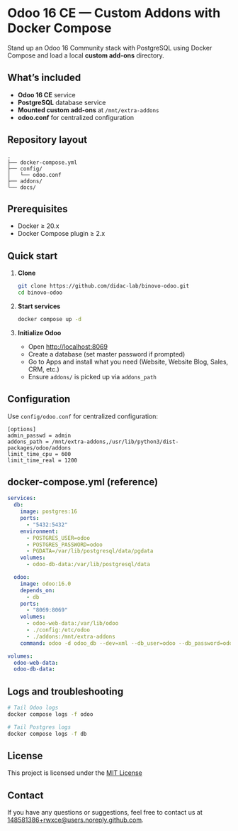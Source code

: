 # Odoo 16 CE — Custom Addons with Docker Compose

Stand up an Odoo 16 Community stack with PostgreSQL using Docker Compose and load a local **custom add-ons** directory.

## What’s included

* **Odoo 16 CE** service
* **PostgreSQL** database service
* **Mounted custom add-ons** at `/mnt/extra-addons`
* **odoo.conf** for centralized configuration

## Repository layout

```
.
├── docker-compose.yml
├── config/
│   └── odoo.conf
├── addons/
└── docs/
```

## Prerequisites

* Docker ≥ 20.x
* Docker Compose plugin ≥ 2.x

## Quick start

1. **Clone**

   ```bash
   git clone https://github.com/didac-lab/binovo-odoo.git
   cd binovo-odoo
   ```
2. **Start services**

   ```bash
   docker compose up -d
   ```
3. **Initialize Odoo**

   * Open [http://localhost:8069](http://localhost:8069)
   * Create a database (set master password if prompted)
   * Go to Apps and install what you need (Website, Website Blog, Sales, CRM, etc.)
   * Ensure `addons/` is picked up via `addons_path`

## Configuration

Use `config/odoo.conf` for centralized configuration:

```
[options]
admin_passwd = admin
addons_path = /mnt/extra-addons,/usr/lib/python3/dist-packages/odoo/addons
limit_time_cpu = 600
limit_time_real = 1200
```

## docker-compose.yml (reference)

```yaml
services:
  db:
    image: postgres:16
    ports:
      - "5432:5432"
    environment:
      - POSTGRES_USER=odoo
      - POSTGRES_PASSWORD=odoo
      - PGDATA=/var/lib/postgresql/data/pgdata
    volumes:
      - odoo-db-data:/var/lib/postgresql/data

  odoo:
    image: odoo:16.0
    depends_on:
      - db
    ports:
      - "8069:8069"
    volumes:
      - odoo-web-data:/var/lib/odoo
      - ./config:/etc/odoo
      - ./addons:/mnt/extra-addons
    command: odoo -d odoo_db --dev=xml --db_user=odoo --db_password=odoo --db_host=db

volumes:
  odoo-web-data:
  odoo-db-data:
```

## Logs and troubleshooting

```bash
# Tail Odoo logs
docker compose logs -f odoo

# Tail Postgres logs
docker compose logs -f db
```

## License

This project is licensed under the [MIT License](LICENSE)

## Contact

If you have any questions or suggestions, feel free to contact us at [148581386+rwxce@users.noreply.github.com](mailto:148581386+rwxce@users.noreply.github.com).